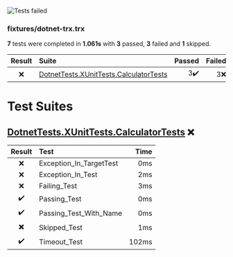 ![Tests failed](https://img.shields.io/badge/tests-3%20passed%2C%201%20skipped%2C%203%20failed-critical)

### fixtures/dotnet-trx.trx

**7** tests were completed in **1.061s** with **3** passed, **3** failed and **1** skipped.

|Result|Suite|Passed|Failed|Skipped|Time|
|:---:|:---|---:|---:|---:|---:|
|❌|[DotnetTests.XUnitTests.CalculatorTests](#r0s0-DotnetTests-XUnitTests-CalculatorTests)|3✔️|3❌|1✖️|110ms|

# Test Suites

## <a id="user-content-r0s0-DotnetTests-XUnitTests-CalculatorTests" href="#r0s0-DotnetTests-XUnitTests-CalculatorTests">DotnetTests.XUnitTests.CalculatorTests</a> ❌

|Result|Test|Time|
|:---:|:---|---:|
|❌|Exception_In_TargetTest|0ms|
|❌|Exception_In_Test|2ms|
|❌|Failing_Test|3ms|
|✔️|Passing_Test|0ms|
|✔️|Passing_Test_With_Name|0ms|
|✖️|Skipped_Test|1ms|
|✔️|Timeout_Test|102ms|
